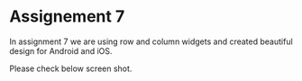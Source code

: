 # Assignement 7

 In assignment 7 we are using row and column widgets and created beautiful design for Android and iOS.
 
 Please check below screen shot.
